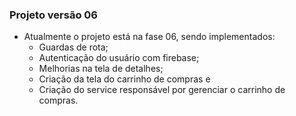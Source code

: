 ### Projeto versão 06
* Atualmente o projeto está na fase 06, sendo implementados:
	* Guardas de rota;
	* Autenticação do usuário com firebase;
	* Melhorias na tela de detalhes;
	* Criação da tela do carrinho de compras e
	* Criação do service responsável por gerenciar o carrinho de compras.
